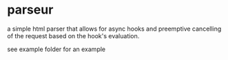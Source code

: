 # parseur
a simple html parser that allows for async hooks
and preemptive cancelling of the request based
on the hook's evaluation.

see example folder for an example